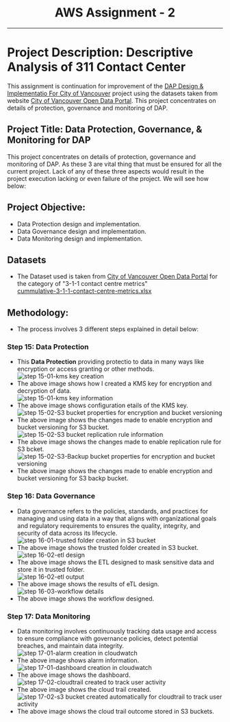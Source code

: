 <h1 align="center">AWS Assignment - 2 </h1>

___

# Project Description: Descriptive Analysis of 311 Contact Center
This assignment is continuation for improvement of the [DAP Design & Implementatio For City of Vancouver](https://prathap-reddy-tyalla.github.io/Project-part-1/) project using the datasets taken from  website [City of Vancouver Open Data Portal](https://opendata.vancouver.ca/explore/dataset/3-1-1-contact-centre-metrics/information/). This project concentrates on details of protection, governance and monitoring of DAP.

## Project Title: Data Protection, Governance, & Monitoring for DAP
This project concentrates on details of protection, governance and monitoring of DAP. As these 3 are vital thing that must be ensured for all the current project. Lack of any of these three aspects would result in the project execution lacking or even failure of the project. We will see how below:
## Project Objective:
* Data Protection design and implementation.
* Data Governance design and implementation.
* Data Monitoring design and implementation.
## Datasets
* The Dataset used is taken from [City of Vancouver Open Data Portal](https://opendata.vancouver.ca/explore/dataset/3-1-1-contact-centre-metrics/information/) for the category of "3-1-1 contact centre metrics"<br>
[cummulative-3-1-1-contact-centre-metrics.xlsx](https://github.com/user-attachments/files/17020770/cummulative-3-1-1-contact-centre-metrics.xlsx)
## Methodology:
* The process involves 3 different steps explained in detail below:
### Step 15: Data Protection
* This **Data Protection** providing protectio to data in many ways like encryption or access granting or other methods.<br>
![step 15-01-kms key creation](https://github.com/user-attachments/assets/9baae4bf-54b8-4de2-91b8-fcdf9f673fef)
* The above image shows how I created a KMS key for encryption and decryption of data.<br>
![step 15-01-kms key information](https://github.com/user-attachments/assets/9ea80654-31a3-4c70-86c5-4a9be409c061)
* The above image shows configuration etails of the KMS key.<br>
![step 15-02-S3 bucket properties for encryption and bucket versioning](https://github.com/user-attachments/assets/43ccdf8c-fe75-46cf-9ad7-59e0b09e414e)
* The above image shows the changes made to enable encryption and bucket versioning for S3 bucket.<br>
![step 15-02-S3 bucket replication rule information](https://github.com/user-attachments/assets/2947229f-1f66-4a8a-b7c2-47464b6b5b46)
* The above image shows the changes made to enable replication rule for S3 bcket.<br>
![step 15-02-S3-Backup bucket properties for encryption and bucket versioning](https://github.com/user-attachments/assets/6639ae34-08a5-4dd7-a6b6-39293e96227d)
* The above image shows the changes made to enable encryption and bucket versioning for S3 backp bucket.<br>
### Step 16: Data Governance
* Data governance refers to the policies, standards, and practices for managing and using data in a way that aligns with organizational goals and regulatory requirements to ensures the quality, integrity, and security of data across its lifecycle.
![step 16-01-trusted folder creation in S3 bucket](https://github.com/user-attachments/assets/bd8281fa-1c11-4176-b18a-6a32f4145a8f)
* The above image shows the trusted folder created in S3 bucket.<br>
![step 16-02-etl design](https://github.com/user-attachments/assets/1c43b6bb-e499-40d1-b86e-beaa3bc8cb96)
* The above image shows the ETL designed to mask sensitive data and store it in trusted folder.<br>
![step 16-02-etl output](https://github.com/user-attachments/assets/c6e30971-5a43-45c4-bd93-57b2a74fb538)
* The above image shows the results of eTL design.<br>
![step 16-03-workflow details](https://github.com/user-attachments/assets/fda485fa-c208-4af7-9ac9-3016fbae148c)
* The above image shows the workflow designed.<br>
### Step 17: Data Monitoring
* Data monitoring involves continuously tracking data usage and access to ensure compliance with governance policies, detect potential breaches, and maintain data integrity.
![step 17-01-alarm creation in cloudwatch](https://github.com/user-attachments/assets/520e08ea-824f-4eb3-a517-4532b2a83481)
* The above image shows alarm information.<br>
![step 17-01-dashboard creation in cloudwatch](https://github.com/user-attachments/assets/dc128e27-c2ff-4374-bb5c-cdcb509d4c17)
* The above image shows the dashboard.<br>
![step 17-02-cloudtrail created to track user activity](https://github.com/user-attachments/assets/5ae5a7ed-8aed-45ee-b45d-26f36bd33e09)
* The above image shows the cloud trail created.<br>
![step 17-02-s3 bucket created automatically for cloudtrail to track user activity](https://github.com/user-attachments/assets/26df573e-70f0-461a-b200-d26483c13238)
* The above image shows the cloud trail outcome stored in S3 buckets.<br>
